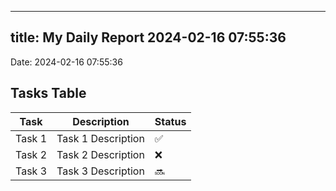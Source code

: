 
---
title: My Daily Report 2024-02-16 07:55:36
---

Date: 2024-02-16 07:55:36

## Tasks Table

| Task | Description | Status |
|------|-------------|--------|
| Task 1 | Task 1 Description | ✅ |
| Task 2 | Task 2 Description | ❌ |
| Task 3 | Task 3 Description | 🔜 |
